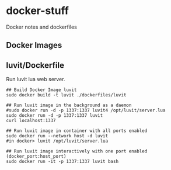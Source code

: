 # docker-stuff
Docker notes and dockerfiles

Docker Images
-------------

luvit/Dockerfile
----------------

Run luvit lua web server. 

```
## Build Docker Image luvit
sudo docker build -t luvit ./dockerfiles/luvit

## Run luvit image in the background as a daemon
#sudo docker run -d -p 1337:1337 luvit4 /opt/luvit/server.lua
sudo docker run -d -p 1337:1337 luvit
curl localhost:1337

## Run luvit image in container with all ports enabled
sudo docker run --network host -d luvit
#in docker> luvit /opt/luvit/server.lua 

## Run luvit image interactively with one port enabled (docker_port:host_port)
sudo docker run -it -p 1337:1337 luvit bash

```


